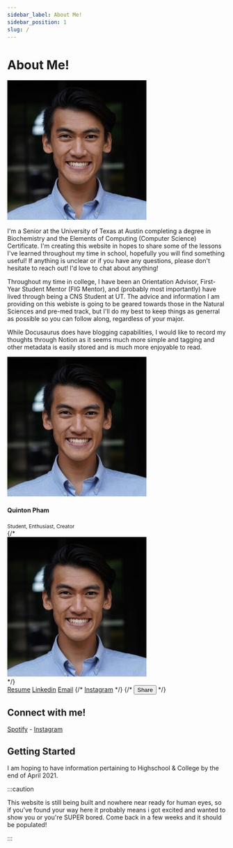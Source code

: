 ```yaml
---
sidebar_label: About Me!
sidebar_position: 1
slug: /
---
```

# About Me!



<div style={{textAlign: 'center'}}>

![pic of me](../static/img/headshot/photo.jpg)

</div>

I'm a Senior at the University of Texas at Austin completing a degree in Biochemistry and the Elements of Computing (Computer Science) Certificate. I'm creating this website in hopes to share some of the lessons I've learned throughout my time in school, hopefully you will find something useful! If anything is unclear or if you have any questions, please don't hesitate to reach out! I'd love to chat about anything!

Throughout my time in college, I have been an Orientation Advisor, First-Year Student Mentor (FIG Mentor), and (probably most importantly) have lived through being a CNS Student at UT. The advice and information I am providing on this webiste is going to be geared towards those in the Natural Sciences and pre-med track, but I'll do my best to keep things as generral as possible so you can follow along, regardless of your major.

While Docusaurus does have blogging capabilities, I would like to record my thoughts through Notion as it seems much more simple and tagging and other metadata is easily stored and is much more enjoyable to read. 

<div class="card-demo">
  <div class="card">
    <div class="card__header">
      <div class="avatar">
        <img
          class="avatar__photo avatar__photo--xl"
          src="../static/img/headshot/photo.jpg"
        />
        <div class="avatar__intro">
          <h4 class="avatar__name">Quinton Pham</h4>
          <small class="avatar__subtitle">
            Student, Enthusiast, Creator
          </small>
        </div>
      </div>
    </div>
    {/* <div class="card__image">
      <img
        src="../static/img/headshot/photo.jpg"
        alt="Image alt text"
        title="Logo Title Text 1"
      />
    </div> */}
    <div class="card__footer">
      <div class="button-group button-group--block">
        <a class="button button--secondary" href="#">Resume</a>
        <a class="button button--secondary" href="https://www.linkedin.com/in/quinton-p-530608127/">Linkedin</a>
        <a class="button button--secondary" href="mailto:quintonpham@gmail.com">Email</a>
        {/* <a class="button button--secondary" href="https://www.instagram.com/phamousq">Instagram</a> */}
        {/* <button class="button button--secondary">Share</button> */}
      </div>
    </div>
  </div>
</div>

## Connect with me!
[Spotify](https://open.spotify.com/user/1261246325?si=xH4QRQDEQ0KzZ8LxZyDqGw) - [Instagram](https://www.instagram.com/quintonlpham/)


## Getting Started
I am hoping to have information pertaining to Highschool & College by the end of April 2021.

:::caution

This website is still being built and nowhere near ready for human eyes, so if you've found your way here it probably means i got excited and wanted to show you or you're SUPER bored.
Come back in a few weeks and it should be populated!

:::
